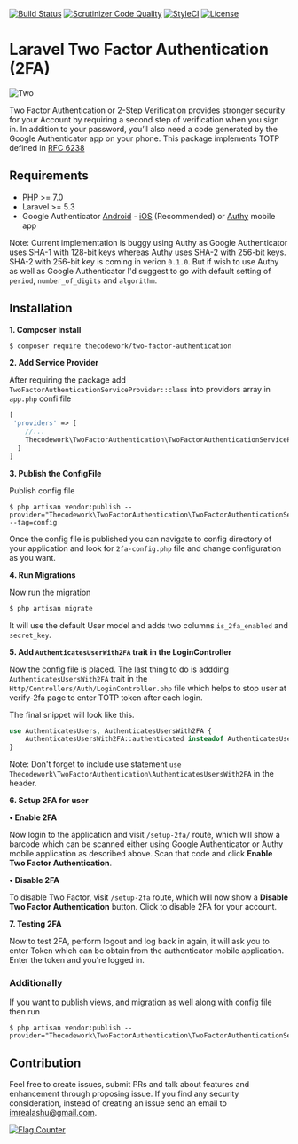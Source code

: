 [![Build Status](https://travis-ci.org/thecodework/two-factor-authentication.svg?branch=master)](https://travis-ci.org/thecodework/two-factor-authentication)
[![Scrutinizer Code Quality](https://scrutinizer-ci.com/g/thecodework/two-factor-authentication/badges/quality-score.png?b=master)](https://scrutinizer-ci.com/g/thecodework/two-factor-authentication/?branch=master)
[![StyleCI](https://styleci.io/repos/85341644/shield?branch=master)](https://styleci.io/repos/85341644)
[![License](https://poser.pugx.org/thecodework/two-factor-authentication/license)](https://packagist.org/packages/thecodework/two-factor-authentication)

# Laravel Two Factor Authentication (2FA)

![Two](http://imrealashu.in/wp-content/uploads/2017/04/Screen-Shot-2017-04-10-at-00.19.05.png)

Two Factor Authentication or 2-Step Verification provides stronger security for your Account by requiring a second step of verification when you sign in. In addition to your password, you’ll also need a code generated by the Google Authenticator app on your phone. This package implements TOTP defined in [RFC 6238](https://tools.ietf.org/html/rfc6238)

## Requirements
  - PHP >= 7.0
  - Laravel >= 5.3
  - Google Authenticator [Android](https://play.google.com/store/apps/details?id=com.google.android.apps.authenticator2&hl=en) - [iOS](https://itunes.apple.com/in/app/google-authenticator/id388497605?mt=8) (Recommended) or [Authy](https://www.authy.com/) mobile app

Note: Current implementation is buggy using Authy as Google Authenticator uses SHA-1 with 128-bit keys whereas Authy uses SHA-2 with 256-bit keys. SHA-2 with 256-bit key is coming in verion `0.1.0`. But if wish to use Authy as well as Google Authenticator I'd suggest to go with default setting of `period`, `number_of_digits` and `algorithm`.

## Installation
**1. Composer Install**

```bash
$ composer require thecodework/two-factor-authentication
```

**2. Add Service Provider**

After requiring the package add `TwoFactorAuthenticationServiceProvider::class` into providors array in `app.php` confi file

```php
[
 'providers' => [
    //...
    Thecodework\TwoFactorAuthentication\TwoFactorAuthenticationServiceProvider::class
  ]
]
```

**3. Publish the ConfigFile**

Publish config file
```
$ php artisan vendor:publish --provider="Thecodework\TwoFactorAuthentication\TwoFactorAuthenticationServiceProvider" --tag=config
```
Once the config file is published you can navigate to config directory of your application and look for `2fa-config.php` file and change configuration as you want.

**4. Run Migrations**

Now run the migration
```bash
$ php artisan migrate
```
It will use the default User model and adds two columns `is_2fa_enabled` and `secret_key`.

**5. Add `AuthenticatesUserWith2FA` trait in the LoginController**

Now the config file is placed. The last thing to do is addding `AuthenticatesUsersWith2FA` trait in the  `Http/Controllers/Auth/LoginController.php` file which helps to stop user at verify-2fa page to enter TOTP token after each login.

The final snippet will look like this.
```php
use AuthenticatesUsers, AuthenticatesUsersWith2FA {
    AuthenticatesUsersWith2FA::authenticated insteadof AuthenticatesUsers;
}
```
Note: Don't forget to include use statement `use Thecodework\TwoFactorAuthentication\AuthenticatesUsersWith2FA` in the header.

**6. Setup 2FA for user**

  **• Enable 2FA**

Now login to the application and visit `/setup-2fa/` route, which will show a barcode which can be scanned either using Google Authenticator or Authy mobile application as described above.
Scan that code and click **Enable Two Factor Authentication**.

  **• Disable 2FA**

To disable Two Factor, visit `/setup-2fa` route, which will now show a **Disable Two Factor Authentication** button. Click to disable 2FA for your account.

**7. Testing 2FA**

Now to test 2FA, perform logout and log back in again, it will ask you to enter Token which can be obtain from the authenticator mobile application. Enter the token and you're logged in.

### Additionally
If you want to publish views, and migration as well along with config file then run
```
$ php artisan vendor:publish --provider="Thecodework\TwoFactorAuthentication\TwoFactorAuthenticationServiceProvider"
```

## Contribution
Feel free to create issues, submit PRs and talk about features and enhancement through proposing issue. If you find any security consideration, instead of creating an issue send an email to [imrealashu@gmail.com](mailto:imrealashu@gmail.com).


<a href="http://s05.flagcounter.com/more/Gjy"><img src="http://s05.flagcounter.com/count2/Gjy/bg_FFFFFF/txt_000000/border_FFFFFF/columns_8/maxflags_8/viewers_3/labels_1/pageviews_0/flags_0/percent_0/" alt="Flag Counter" border="0"></a>
